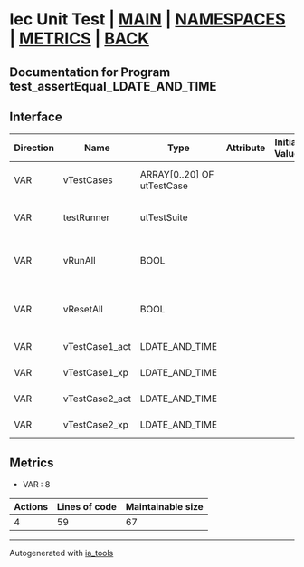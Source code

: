 # Iec Unit Test | [MAIN] | [NAMESPACES] | [METRICS] | [BACK]  

## Documentation for Program test_assertEqual_LDATE_AND_TIME  

## Interface  

| Direction | Name | Type | Attribute | Initial Value | Documentation |
| --------- | ---- | ---- | --------- | ------------- | ------------- |
| VAR | vTestCases | ARRAY[0..20] OF utTestCase |  |  | Definition of all test cases for this POU |  
| VAR | testRunner | utTestSuite |  |  | Test Suite fb instance to run the tests |  
| VAR | vRunAll | BOOL |  |  | Manual command to run all tests for this POU |  
| VAR | vResetAll | BOOL |  |  | Manual command to reset all tests for this POU |  
| VAR | vTestCase1_act | LDATE_AND_TIME |  |  | Test data 1 of test case 1 |  
| VAR | vTestCase1_xp | LDATE_AND_TIME |  |  | Test data 2 of test case 1 |  
| VAR | vTestCase2_act | LDATE_AND_TIME |  |  | Test data 1 of test case 2 |  
| VAR | vTestCase2_xp | LDATE_AND_TIME |  |  | Test data 2 of test case 2 |  


## Metrics  

- VAR : 8

| Actions | Lines of code | Maintainable size |
| ------- | ------------- | ----------------- |
| 4 | 59 | 67 |

---
Autogenerated with [ia_tools](https://github.com/tkucic/ia_tools)  

[MAIN]: ../../../../index.md
[NAMESPACES]: ../../nsList.md
[METRICS]: ../../../metrics.md
[BACK]: ../nsMain.md
